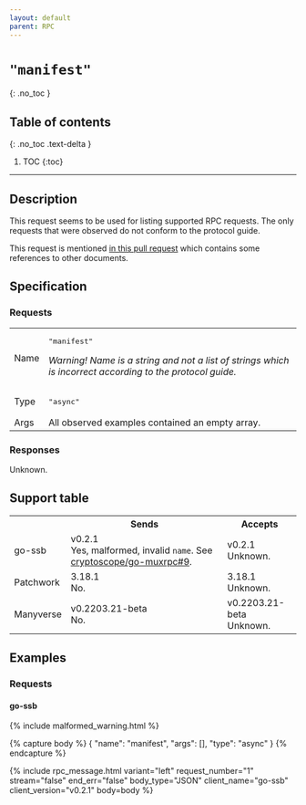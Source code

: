 ```yaml
---
layout: default
parent: RPC
---
```


# `"manifest"`
{: .no_toc }

## Table of contents
{: .no_toc .text-delta }

1. TOC
{:toc}

---

## Description

This request seems to be used for listing supported RPC requests. The only
requests that were observed do not conform to the protocol guide.

This request is mentioned [in this pull
request](https://github.com/ssb-js/secret-stack/pull/71) which contains some
references to other documents.

## Specification

### Requests

<table>

<tr>
    <td>
        Name
    </td>
    <td>
        <pre>"manifest"</pre>
        <p>
            <em>
                Warning! Name is a string and not a list of strings which is
                incorrect according to the protocol guide.
            </em>
        </p>
    </td>
</tr>

<tr>
    <td>
        Type
    </td>
    <td>
        <pre>"async"</pre>
    </td>
</tr>

<tr>
    <td>
        Args
    </td>
    <td>
        All observed examples contained an empty array.
    </td>
</tr>

</table>


### Responses

Unknown.

## Support table

<table class="support-table">
<tr>
    <th></th>
    <th>Sends</th>
    <th>Accepts</th>
</tr>

<tr>
    <td>
        go-ssb
    </td>
    <td class="version malformed">
        <div class="number">
            v0.2.1
        </div>
        <div class="note">
            Yes, malformed, invalid <code>name</code>. See <a href="https://github.com/cryptoscope/go-muxrpc/issues/9">cryptoscope/go-muxrpc#9</a>.
        </div>
    </td>
    <td class="version unknown">
        <div class="number">
            v0.2.1
        </div>
        <div class="note">
            Unknown.
        </div>
    </td>
</tr>

<tr>
    <td>
        Patchwork
    </td>
    <td class="version no">
        <div class="number">
            3.18.1
        </div>
        <div class="note">
            No.
        </div>
    </td>
    <td class="version unknown">
        <div class="number">
            3.18.1
        </div>
        <div class="note">
            Unknown.
        </div>
    </td>
</tr>

<tr>
    <td>
        Manyverse
    </td>
    <td class="version no">
        <div class="number">
            v0.2203.21-beta
        </div>
        <div class="note">
            No.
        </div>
    </td>
    <td class="version unknown">
        <div class="number">
            v0.2203.21-beta
        </div>
        <div class="note">
            Unknown.
        </div>
    </td>
</tr>

</table>

## Examples

### Requests

#### go-ssb 

{% include malformed_warning.html %}

{% capture body %}
{
    "name": "manifest",
    "args": [],
    "type": "async"
}
{% endcapture %}

{% include rpc_message.html
    variant="left"
    request_number="1"
    stream="false"
    end_err="false"
    body_type="JSON"
    client_name="go-ssb"
    client_version="v0.2.1"
    body=body
%}
